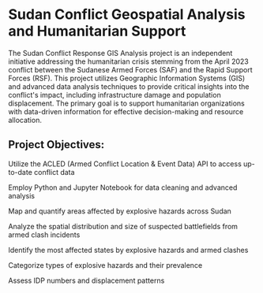 # Sudan Conflict Geospatial Analysis and Humanitarian Support 
The Sudan Conflict Response GIS Analysis project is an independent initiative addressing the humanitarian crisis stemming from the April 2023 conflict between the Sudanese Armed Forces (SAF) and the Rapid Support Forces (RSF). This project utilizes Geographic Information Systems (GIS) and advanced data analysis techniques to provide critical insights into the conflict's impact, including infrastructure damage and population displacement. The primary goal is to support humanitarian organizations with data-driven information for effective decision-making and resource allocation. 
## Project Objectives:
Utilize the ACLED (Armed Conflict Location & Event Data) API to access up-to-date conflict data

Employ Python and Jupyter Notebook for data cleaning and advanced analysis

Map and quantify areas affected by explosive hazards across Sudan

Analyze the spatial distribution and size of suspected battlefields from armed clash incidents

Identify the most affected states by explosive hazards and armed clashes

Categorize types of explosive hazards and their prevalence

Assess IDP numbers and displacement patterns
